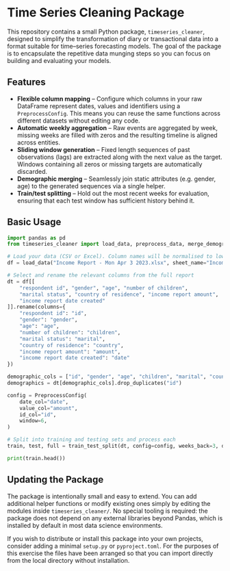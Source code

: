 # Time Series Cleaning Package

This repository contains a small Python package, `timeseries_cleaner`,
designed to simplify the transformation of diary or transactional data
into a format suitable for time–series forecasting models. The goal of
the package is to encapsulate the repetitive data munging steps so you
can focus on building and evaluating your models.

## Features

* **Flexible column mapping** – Configure which columns in your raw
  DataFrame represent dates, values and identifiers using a
  `PreprocessConfig`. This means you can reuse the same functions
  across different datasets without editing any code.
* **Automatic weekly aggregation** – Raw events are aggregated by
  week, missing weeks are filled with zeros and the resulting timeline
  is aligned across entities.
* **Sliding window generation** – Fixed length sequences of past
  observations (lags) are extracted along with the next value as the
  target. Windows containing all zeros or missing targets are
  automatically discarded.
* **Demographic merging** – Seamlessly join static attributes (e.g.
  gender, age) to the generated sequences via a single helper.
* **Train/test splitting** – Hold out the most recent weeks for
  evaluation, ensuring that each test window has sufficient history
  behind it.

## Basic Usage

```python
import pandas as pd
from timeseries_cleaner import load_data, preprocess_data, merge_demographics, train_test_split, PreprocessConfig

# Load your data (CSV or Excel). Column names will be normalised to lower
df = load_data("Income Report - Mon Apr 3 2023.xlsx", sheet_name="Income Reports")

# Select and rename the relevant columns from the full report
dt = df[[
    "respondent id", "gender", "age", "number of children",
    "marital status", "country of residence", "income report amount",
    "income report date created"
]].rename(columns={
    "respondent id": "id",
    "gender": "gender",
    "age": "age",
    "number of children": "children",
    "marital status": "marital",
    "country of residence": "country",
    "income report amount": "amount",
    "income report date created": "date"
})

demographic_cols = ["id", "gender", "age", "children", "marital", "country"]
demographics = dt[demographic_cols].drop_duplicates("id")

config = PreprocessConfig(
    date_col="date",
    value_col="amount",
    id_col="id",
    window=6,
)

# Split into training and testing sets and process each
train, test, full = train_test_split(dt, config=config, weeks_back=3, demographics=demographics)

print(train.head())
```

## Updating the Package

The package is intentionally small and easy to extend. You can add
additional helper functions or modify existing ones simply by editing
the modules inside `timeseries_cleaner/`. No special tooling is
required: the package does not depend on any external libraries beyond
Pandas, which is installed by default in most data science
environments.

If you wish to distribute or install this package into your own
projects, consider adding a minimal `setup.py` or `pyproject.toml`.
For the purposes of this exercise the files have been arranged so that
you can import directly from the local directory without installation.
